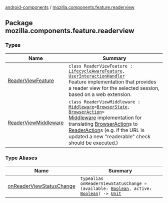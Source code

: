 [android-components](../index.md) / [mozilla.components.feature.readerview](./index.md)

## Package mozilla.components.feature.readerview

### Types

| Name | Summary |
|---|---|
| [ReaderViewFeature](-reader-view-feature/index.md) | `class ReaderViewFeature : `[`LifecycleAwareFeature`](../mozilla.components.support.base.feature/-lifecycle-aware-feature/index.md)`, `[`UserInteractionHandler`](../mozilla.components.support.base.feature/-user-interaction-handler/index.md)<br>Feature implementation that provides a reader view for the selected session, based on a web extension. |
| [ReaderViewMiddleware](-reader-view-middleware/index.md) | `class ReaderViewMiddleware : `[`Middleware`](../mozilla.components.lib.state/-middleware.md)`<`[`BrowserState`](../mozilla.components.browser.state.state/-browser-state/index.md)`, `[`BrowserAction`](../mozilla.components.browser.state.action/-browser-action.md)`>`<br>[Middleware](../mozilla.components.lib.state/-middleware.md) implementation for translating [BrowserAction](../mozilla.components.browser.state.action/-browser-action.md)s to [ReaderAction](../mozilla.components.browser.state.action/-reader-action/index.md)s (e.g. if the URL is updated a new "readerable" check should be executed.) |

### Type Aliases

| Name | Summary |
|---|---|
| [onReaderViewStatusChange](on-reader-view-status-change.md) | `typealias onReaderViewStatusChange = (available: `[`Boolean`](https://kotlinlang.org/api/latest/jvm/stdlib/kotlin/-boolean/index.html)`, active: `[`Boolean`](https://kotlinlang.org/api/latest/jvm/stdlib/kotlin/-boolean/index.html)`) -> `[`Unit`](https://kotlinlang.org/api/latest/jvm/stdlib/kotlin/-unit/index.html) |
